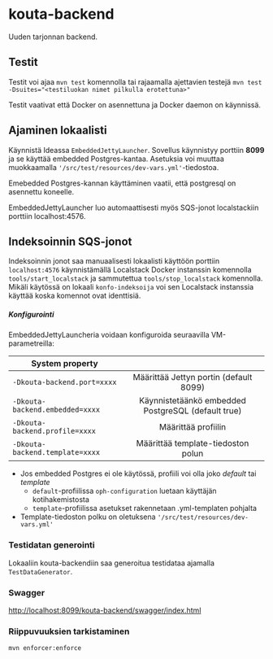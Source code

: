 # kouta-backend

Uuden tarjonnan backend.

## Testit

Testit voi ajaa `mvn test` komennolla tai rajaamalla ajettavien testejä
`mvn test -Dsuites="<testiluokan nimet pilkulla erotettuna>"`

Testit vaativat että Docker on asennettuna ja Docker daemon on käynnissä.

## Ajaminen lokaalisti

Käynnistä Ideassa ```EmbeddedJettyLauncher```. Sovellus käynnistyy porttiin **8099** ja se käyttää embedded Postgres-kantaa.
Asetuksia voi muuttaa muokkaamalla ```'/src/test/resources/dev-vars.yml'```-tiedostoa.

Emebedded Postgres-kannan käyttäminen vaatii, että postgresql on asennettu koneelle.

EmbeddedJettyLauncher luo automaattisesti myös SQS-jonot localstackiin porttiin localhost:4576.

## Indeksoinnin SQS-jonot

Indeksoinnin jonot saa manuaalisesti lokaalisti käyttöön porttiin `localhost:4576` käynnistämällä
Localstack Docker instanssin komennolla `tools/start_localstack` ja sammutettua
`tools/stop_localstack` komennolla. Mikäli käytössä on lokaali `konfo-indeksoija` voi sen
Localstack instanssia käyttää koska komennot ovat identtisiä.

##### Konfigurointi

EmbeddedJettyLauncheria voidaan konfiguroida seuraavilla VM-parametreilla:
 
| System property |   |
| ----------------------------------- |:--------------------------------------------------:| 
| ```-Dkouta-backend.port=xxxx```     | Määrittää Jettyn portin (default 8099)             | 
| ```-Dkouta-backend.embedded=xxxx``` | Käynnistetäänkö embedded PostgreSQL (default true) |
| ```-Dkouta-backend.profile=xxxx```  | Määrittää profiilin                                | 
| ```-Dkouta-backend.template=xxxx``` | Määrittää template-tiedoston polun                 |

* Jos embedded Postgres ei ole käytössä, profiili voi olla joko *default* tai *template*
    * ```default```-profiilissa ```oph-configuration``` luetaan käyttäjän kotihakemistosta
    * ```template```-profiilissa asetukset rakennetaan .yml-templaten pohjalta
* Template-tiedoston polku on oletuksena ```'/src/test/resources/dev-vars.yml'``` 

### Testidatan generointi

Lokaaliin kouta-backendiin saa generoitua testidataa ajamalla ```TestDataGenerator```.

### Swagger

[http://localhost:8099/kouta-backend/swagger/index.html](http://localhost:8099/kouta-backend/swagger/index.html)

### Riippuvuuksien tarkistaminen

```mvn enforcer:enforce```



